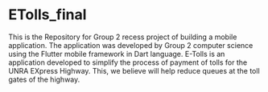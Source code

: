 # ETolls_final
This is the Repository for Group 2 recess project of building a mobile application.
The application was developed by Group 2 computer science using the Flutter mobile framework in Dart language.
E-Tolls is an application developed to simplify the process of payment of tolls for the UNRA EXpress Highway. 
This, we believe will help reduce queues at the toll gates of the highway.
